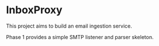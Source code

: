 # InboxProxy

This project aims to build an email ingestion service.

Phase 1 provides a simple SMTP listener and parser skeleton.
